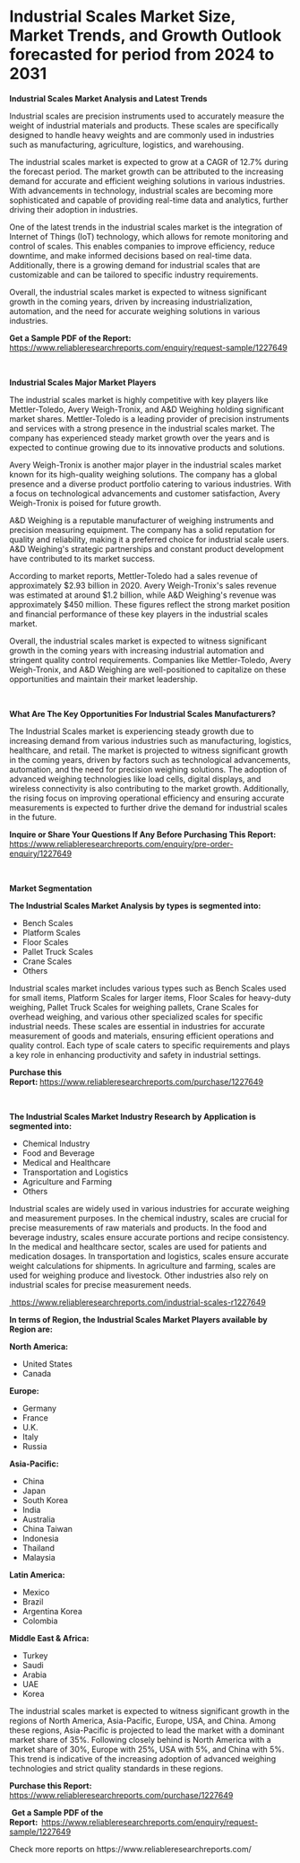 <p><h1>Industrial Scales Market Size, Market Trends, and Growth Outlook forecasted for period from 2024 to 2031</h1></p><p><strong>Industrial Scales Market Analysis and Latest Trends</strong></p>
<p><p>Industrial scales are precision instruments used to accurately measure the weight of industrial materials and products. These scales are specifically designed to handle heavy weights and are commonly used in industries such as manufacturing, agriculture, logistics, and warehousing.</p><p>The industrial scales market is expected to grow at a CAGR of 12.7% during the forecast period. The market growth can be attributed to the increasing demand for accurate and efficient weighing solutions in various industries. With advancements in technology, industrial scales are becoming more sophisticated and capable of providing real-time data and analytics, further driving their adoption in industries.</p><p>One of the latest trends in the industrial scales market is the integration of Internet of Things (IoT) technology, which allows for remote monitoring and control of scales. This enables companies to improve efficiency, reduce downtime, and make informed decisions based on real-time data. Additionally, there is a growing demand for industrial scales that are customizable and can be tailored to specific industry requirements.</p><p>Overall, the industrial scales market is expected to witness significant growth in the coming years, driven by increasing industrialization, automation, and the need for accurate weighing solutions in various industries.</p></p>
<p><strong>Get a Sample PDF of the Report:&nbsp;</strong> <a href="https://www.reliableresearchreports.com/enquiry/request-sample/1227649">https://www.reliableresearchreports.com/enquiry/request-sample/1227649</a></p>
<p>&nbsp;</p>
<p><strong>Industrial Scales Major Market Players</strong></p>
<p><p>The industrial scales market is highly competitive with key players like Mettler-Toledo, Avery Weigh-Tronix, and A&D Weighing holding significant market shares. Mettler-Toledo is a leading provider of precision instruments and services with a strong presence in the industrial scales market. The company has experienced steady market growth over the years and is expected to continue growing due to its innovative products and solutions.</p><p>Avery Weigh-Tronix is another major player in the industrial scales market known for its high-quality weighing solutions. The company has a global presence and a diverse product portfolio catering to various industries. With a focus on technological advancements and customer satisfaction, Avery Weigh-Tronix is poised for future growth.</p><p>A&D Weighing is a reputable manufacturer of weighing instruments and precision measuring equipment. The company has a solid reputation for quality and reliability, making it a preferred choice for industrial scale users. A&D Weighing's strategic partnerships and constant product development have contributed to its market success.</p><p>According to market reports, Mettler-Toledo had a sales revenue of approximately $2.93 billion in 2020. Avery Weigh-Tronix's sales revenue was estimated at around $1.2 billion, while A&D Weighing's revenue was approximately $450 million. These figures reflect the strong market position and financial performance of these key players in the industrial scales market.</p><p>Overall, the industrial scales market is expected to witness significant growth in the coming years with increasing industrial automation and stringent quality control requirements. Companies like Mettler-Toledo, Avery Weigh-Tronix, and A&D Weighing are well-positioned to capitalize on these opportunities and maintain their market leadership.</p></p>
<p>&nbsp;</p>
<p><strong>What Are The Key Opportunities For Industrial Scales Manufacturers?</strong></p>
<p><p>The Industrial Scales market is experiencing steady growth due to increasing demand from various industries such as manufacturing, logistics, healthcare, and retail. The market is projected to witness significant growth in the coming years, driven by factors such as technological advancements, automation, and the need for precision weighing solutions. The adoption of advanced weighing technologies like load cells, digital displays, and wireless connectivity is also contributing to the market growth. Additionally, the rising focus on improving operational efficiency and ensuring accurate measurements is expected to further drive the demand for industrial scales in the future.</p></p>
<p><strong>Inquire or Share Your Questions If Any Before Purchasing This Report:</strong> <a href="https://www.reliableresearchreports.com/enquiry/pre-order-enquiry/1227649">https://www.reliableresearchreports.com/enquiry/pre-order-enquiry/1227649</a></p>
<p>&nbsp;</p>
<p><strong>Market Segmentation</strong></p>
<p><strong>The Industrial Scales Market Analysis by types is segmented into:</strong></p>
<p><ul><li>Bench Scales</li><li>Platform Scales</li><li>Floor Scales</li><li>Pallet Truck Scales</li><li>Crane Scales</li><li>Others</li></ul></p>
<p><p>Industrial scales market includes various types such as Bench Scales used for small items, Platform Scales for larger items, Floor Scales for heavy-duty weighing, Pallet Truck Scales for weighing pallets, Crane Scales for overhead weighing, and various other specialized scales for specific industrial needs. These scales are essential in industries for accurate measurement of goods and materials, ensuring efficient operations and quality control. Each type of scale caters to specific requirements and plays a key role in enhancing productivity and safety in industrial settings.</p></p>
<p><strong>Purchase this Report:&nbsp;</strong><a href="https://www.reliableresearchreports.com/purchase/1227649">https://www.reliableresearchreports.com/purchase/1227649</a></p>
<p>&nbsp;</p>
<p><strong>The Industrial Scales Market Industry Research by Application is segmented into:</strong></p>
<p><ul><li>Chemical Industry</li><li>Food and Beverage</li><li>Medical and Healthcare</li><li>Transportation and Logistics</li><li>Agriculture and Farming</li><li>Others</li></ul></p>
<p><p>Industrial scales are widely used in various industries for accurate weighing and measurement purposes. In the chemical industry, scales are crucial for precise measurements of raw materials and products. In the food and beverage industry, scales ensure accurate portions and recipe consistency. In the medical and healthcare sector, scales are used for patients and medication dosages. In transportation and logistics, scales ensure accurate weight calculations for shipments. In agriculture and farming, scales are used for weighing produce and livestock. Other industries also rely on industrial scales for precise measurement needs.</p></p>
<p><a href="https://www.reliableresearchreports.com/industrial-scales-r1227649">&nbsp;https://www.reliableresearchreports.com/industrial-scales-r1227649</a></p>
<p><strong>In terms of Region, the Industrial Scales Market Players available by Region are:</strong></p>
<p>
    <p> <strong> North America: </strong>
        <ul>
            <li>United States</li>
            <li>Canada</li>
        </ul>
        </p> 
    <p> <strong> Europe: </strong>
        <ul>
            <li>Germany</li>
            <li>France</li>
            <li>U.K.</li>
            <li>Italy</li>
            <li>Russia</li>
        </ul>
        </p> 
    <p> <strong> Asia-Pacific: </strong>
        <ul>
            <li>China</li>
            <li>Japan</li>
            <li>South Korea</li>
            <li>India</li>
            <li>Australia</li>
            <li>China Taiwan</li>
            <li>Indonesia</li>
            <li>Thailand</li>
            <li>Malaysia</li>
        </ul>
        </p> 
    <p> <strong> Latin America: </strong>
        <ul>
            <li>Mexico</li>
            <li>Brazil</li>
            <li>Argentina Korea</li>
            <li>Colombia</li>
        </ul>
        </p> 
    <p> <strong> Middle East & Africa: </strong>
        <ul>
            <li>Turkey</li>
            <li>Saudi</li>
            <li>Arabia</li>
            <li>UAE</li>
            <li>Korea</li>
        </ul>
    </p>
    </p>
<p><p>The industrial scales market is expected to witness significant growth in the regions of North America, Asia-Pacific, Europe, USA, and China. Among these regions, Asia-Pacific is projected to lead the market with a dominant market share of 35%. Following closely behind is North America with a market share of 30%, Europe with 25%, USA with 5%, and China with 5%. This trend is indicative of the increasing adoption of advanced weighing technologies and strict quality standards in these regions.</p></p>
<p><strong>Purchase this Report: </strong><a href="https://www.reliableresearchreports.com/purchase/1227649">https://www.reliableresearchreports.com/purchase/1227649</a></p>
<p>&nbsp;<strong>Get a Sample PDF of the Report:&nbsp;&nbsp;</strong><a href="https://www.reliableresearchreports.com/enquiry/request-sample/1227649">https://www.reliableresearchreports.com/enquiry/request-sample/1227649</a></p>
<p><strong></strong></p>
<p>Check more reports on https://www.reliableresearchreports.com/</p>